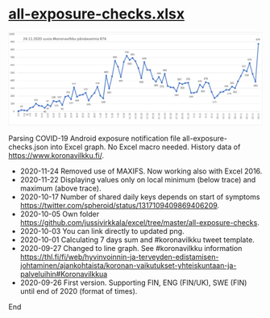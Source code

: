 #  [all-exposure-checks.xlsx](all-exposure-checks.xlsx)

![all-exposure-checks](all-exposure-checks.png)

Parsing COVID-19 Android exposure notification file all-exposure-checks.json into Excel graph. No Excel macro needed. History data of https://www.koronavilkku.fi/. 

- 2020-11-24 Removed use of MAXIFS. Now working also with Excel 2016.
- 2020-11-22 Displaying values only on local minimum (below trace) and maximum (above trace).
- 2020-10-17 Number of shared daily keys depends on start of symptoms https://twitter.com/spheroid/status/1317109409869406209.
- 2020-10-05 Own folder https://github.com/jussivirkkala/excel/tree/master/all-exposure-checks.
- 2020-10-03 You can link directly to updated png.
- 2020-10-01 Calculating 7 days sum and #koronavilkku tweet template.
- 2020-09-27 Changed to line graph. See #koronavilkku information https://thl.fi/fi/web/hyvinvoinnin-ja-terveyden-edistamisen-johtaminen/ajankohtaista/koronan-vaikutukset-yhteiskuntaan-ja-palveluihin#Koronavilkkua
- 2020-09-26 First version. Supporting FIN, ENG (FIN/UK), SWE (FIN) until end of 2020 (format of times).

End
